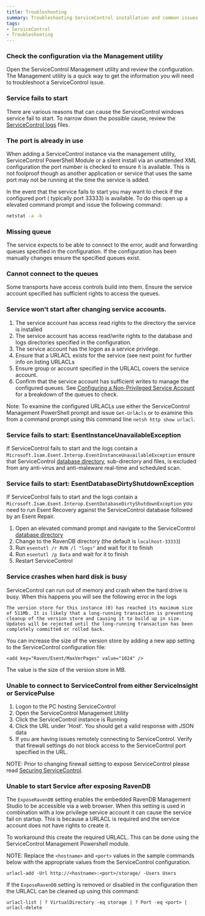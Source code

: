 ```yaml
---
title: Troubleshooting
summary: Troubleshooting ServiceControl installation and common issues
tags:
- ServiceControl
- Troubleshooting
---
```



### Check the configuration via the Management utility

Open the ServiceControl Management utility and review the configuration. The Management utility is a quick way to get the information you will need to troubleshoot a ServiceControl issue.


### Service fails to start

There are various reasons that can cause the ServiceControl windows service fail to start. To narrow down the possible cause, review the [ServiceControl logs](logging.md) files.


### The port is already in use

When adding a ServiceControl instance via the management utility, ServiceControl PowerShell Module or a silent install via an unattended XML configuration the port number is checked to ensure it is available. This is not foolproof though as another application or service that uses the same port may not be running at the time the service is added.

In the event that the service fails to start you may want to check if the configured port ( typically port 33333) is available.
To do this open up a elevated command prompt and issue the following command:

```bat
netstat -a -b
```


### Missing queue

The service expects to be able to connect to the error, audit and forwarding queues specified in the configuration. If the configuration has been manually changes ensure the specified queues exist.


### Cannot connect to the queues

Some transports have access controls build into them. Ensure the service account specified has sufficient rights to access the queues.


### Service won't start after changing service accounts.

 1. The service account has access read rights to the directory the service is installed
 1. The service account has access read/write rights to the database and logs directories specified in the configuration.
 1. The service account has the logon as a service privilege.
 1. Ensure that a URLACL exists for the service (see next point for further info on listing URLACLs
 1. Ensure group or account specified in the URLACL covers the service account.
 1. Confirm that the service account has sufficient writes to manage the configured queues. See [Configuring a Non-Privileged Service Account](configure-non-privileged-service-account.md) for a breakdown of the queues to check.


Note: To examine the configured URLACLs use either the ServiceControl Management PowerShell prompt and issue `Get-UrlAcls` or to examine this from a command prompt using this command line `netsh http show urlacl`.


### Service fails to start: EsentInstanceUnavailableException

If ServiceControl fails to start and the logs contain a `Microsoft.Isam.Esent.Interop.EsentInstanceUnavailableException` ensure that ServiceControl [database directory](configure-ravendb-location.md), sub-directory and files, is excluded from any anti-virus and anti-maleware real-time and scheduled scan.


### Service fails to start: EsentDatabaseDirtyShutdownException

If ServiceControl fails to start and the logs contain a `Microsoft.Isam.Esent.Interop.EsentDatabaseDirtyShutdownException` you need to run Esent Recovery against the ServiceControl database followed by an Esent Repair.

 1. Open an elevated command prompt and navigate to the ServiceControl [database directory](configure-ravendb-location.md)
 1. Change to the RavenDB directory (the default is `localhost-33333`)
 1. Run `esentutl /r RVN /l "logs"` and wait for it to finish
 1. Run `esentutl /p Data` and wait for it to finish
 1. Restart ServiceControl


### Service crashes when hard disk is busy

ServiceControl can run out of memory and crash when the hard drive is busy. When this happens you will see the following error in the logs

```
The version store for this instance (0) has reached its maximum size of 511Mb. It is likely that a long-running transaction is preventing cleanup of the version store and causing it to build up in size. Updates will be rejected until the long-running transaction has been completely committed or rolled back.
```

You can increase the size of the version store by adding a new app setting to the ServiceControl configuration file:

`<add key="Raven/Esent/MaxVerPages" value="1024" />`

The value is the size of the version store in MB.


### Unable to connect to ServiceControl from either ServiceInsight or ServicePulse

 1. Logon to the PC hosting ServiceControl
 1. Open the ServiceControl Management Utility
 1. Click the ServiceControl instance is Running
 1. Click the URL under 'Host'. You should get a valid response with JSON data
 1. If you are having issues remotely connecting to ServiceControl. Verify that firewall settings do not block access to the ServiceControl port specified in the URL.

NOTE: Prior to changing firewall setting to expose ServiceControl please read [Securing ServiceControl](securing-servicecontrol.md).

### Unable to start Service after exposing RavenDB

The `ExposeRavenDB` setting enables the embedded RavenDB Management Studio to be accessible via a web browser.
When this setting is used in combination with a low privilege service account it can cause the service fail on startup.
This is because a URLACL is required and the service account does not have rights to create it.
 
To workaround this create the required URLACL. This can be done using the ServiceControl Management Powershell module.  

NOTE: Replace the `<hostname>` and `<port>` values in the sample commands below with the appropriate values from the ServiceControl configuration.

```posh
urlacl-add -Url http://<hostname>:<port>/storage/ -Users Users
```

If the `ExposeRavenDB` setting is removed or disabled in the configuration then the URLACL can be cleaned up using this command:

```posh
urlacl-list | ? VirtualDirectory -eq storage | ? Port -eq <port> | urlacl-delete
``` 
